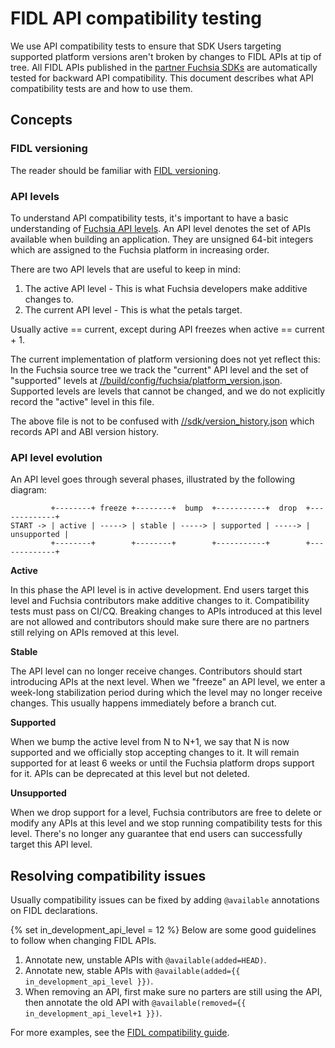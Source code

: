 # FIDL API compatibility testing

We use API compatibility tests to ensure that SDK Users targeting supported platform
versions aren't broken by changes to FIDL APIs at tip of tree. All FIDL APIs published in
the [partner Fuchsia SDKs][SDK Categories] are automatically tested for backward API
compatibility. This document describes what API compatibility tests are and how to use
them.

## Concepts

### FIDL versioning

The reader should be familiar with [FIDL versioning].

### API levels

To understand API compatibility tests, it's important to have a basic understanding of
[Fuchsia API levels]. An API level denotes the set of APIs available when building an
application. They are unsigned 64-bit integers which are assigned to the Fuchsia platform
in increasing order.

There are two API levels that are useful to keep in mind:

1. The active API level - This is what Fuchsia developers make additive changes to.
2. The current API level - This is what the petals target.

Usually active == current, except during API freezes when active == current + 1.

The current implementation of platform versioning does not yet reflect this:
In the Fuchsia source tree we track the "current" API level and the set of
"supported" levels at [//build/config/fuchsia/platform_version.json](/build/config/fuchsia/platform_version.json).
Supported levels are levels that cannot be changed, and we do not explicitly record
the "active" level in this file.

The above file is not to be confused with [//sdk/version_history.json](/sdk/version_history.json)
which records API and ABI version history.

### API level evolution

An API level goes through several phases, illustrated by the following diagram:

```
         +--------+ freeze +--------+  bump  +-----------+  drop  +-------------+
START -> | active | -----> | stable | -----> | supported | -----> | unsupported |
         +--------+        +--------+        +-----------+        +-------------+
```

__Active__

In this phase the API level is in active development. End users target this level and
Fuchsia contributors make additive changes to it. Compatibility tests must pass on CI/CQ.
Breaking changes to APIs introduced at this level are not allowed and contributors
should make sure there are no partners still relying on APIs removed at this level.

__Stable__

The API level can no longer receive changes. Contributors should start introducing APIs at the
next level. When we "freeze" an API level, we enter a week-long stabilization period during which
the level may no longer receive changes. This usually happens immediately before a branch cut.

__Supported__

When we bump the active level from N to N+1, we say that N is now supported and we officially stop
accepting changes to it. It will remain supported for at least 6 weeks or until the Fuchsia platform
drops support for it. APIs can be deprecated at this level but not deleted.

__Unsupported__

When we drop support for a level, Fuchsia contributors are free to delete or modify any APIs at this level and we
stop running compatibility tests for this level. There's no longer any guarantee that end users can successfully
target this API level.

## Resolving compatibility issues

Usually compatibility issues can be fixed by adding `@available` annotations on FIDL
declarations.

{% set in_development_api_level = 12 %}
Below are some good guidelines to follow when changing FIDL APIs.

1. Annotate new, unstable APIs with `@available(added=HEAD)`.
1. Annotate new, stable APIs with `@available(added={{ in_development_api_level }})`.
1. When removing an API, first make sure no parters are still using the API, then
   annotate the old API with `@available(removed={{ in_development_api_level+1 }})`.

For more examples, see the [FIDL compatibility guide].

[FIDL versioning]: /docs/reference/fidl/language/versioning.md
[Fuchsia API levels]: /docs/contribute/governance/rfcs/0002_platform_versioning.md
[SDK Categories]: /docs/contribute/governance/rfcs/0165_sdk_categories.md
[FIDL compatibility guide]: /docs/development/languages/fidl/guides/compatibility/README.md
